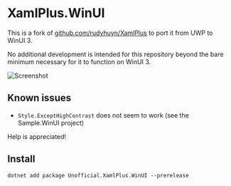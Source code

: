 # XamlPlus.WinUI

This is a fork of [github.com/rudyhuyn/XamlPlus](https://github.com/rudyhuyn/XamlPlus) to port it from UWP to WinUI 3.

No additional development is intended for this repository beyond the bare minimum necessary for it to function on WinUI 3.

![Screenshot](https://user-images.githubusercontent.com/129673786/229582980-940784dd-390c-4649-8726-71e6d6785df2.png)

## Known issues

- `Style.ExceptHighContrast` does not seem to work (see the Sample.WinUI project)

Help is appreciated!

## Install

```
dotnet add package Unofficial.XamlPlus.WinUI --prerelease
```
